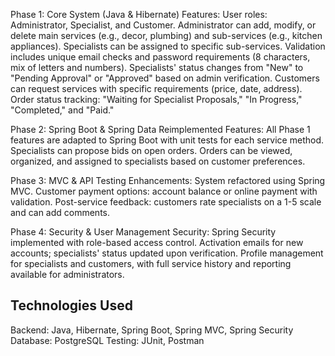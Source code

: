 Phase 1: Core System (Java & Hibernate)
Features:
User roles: Administrator, Specialist, and Customer.
Administrator can add, modify, or delete main services (e.g., decor, plumbing) and sub-services (e.g., kitchen appliances).
Specialists can be assigned to specific sub-services.
Validation includes unique email checks and password requirements (8 characters, mix of letters and numbers).
Specialists' status changes from "New" to "Pending Approval" or "Approved" based on admin verification.
Customers can request services with specific requirements (price, date, address).
Order status tracking: "Waiting for Specialist Proposals," "In Progress," "Completed," and "Paid."

Phase 2: Spring Boot & Spring Data
Reimplemented Features:
All Phase 1 features are adapted to Spring Boot with unit tests for each service method.
Specialists can propose bids on open orders.
Orders can be viewed, organized, and assigned to specialists based on customer preferences.

Phase 3: MVC & API Testing
Enhancements:
System refactored using Spring MVC.
Customer payment options: account balance or online payment with validation.
Post-service feedback: customers rate specialists on a 1-5 scale and can add comments.

Phase 4: Security & User Management
Security:
Spring Security implemented with role-based access control.
Activation emails for new accounts; specialists' status updated upon verification.
Profile management for specialists and customers, with full service history and reporting available for administrators.
## Technologies Used

Backend: Java, Hibernate, Spring Boot, Spring MVC, Spring Security
Database: PostgreSQL
Testing: JUnit, Postman
